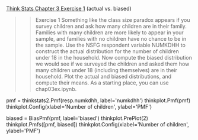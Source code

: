 [Think Stats Chapter 3 Exercise 1](http://greenteapress.com/thinkstats2/html/thinkstats2004.html#toc31) (actual vs. biased)

>> Exercise 1   Something like the class size paradox appears if you survey children and ask how many children are in their family. Families with many children are more likely to appear in your sample, and families with no children have no chance to be in the sample.
>> Use the NSFG respondent variable NUMKDHH to construct the actual distribution for the number of children under 18 in the household. 
>> Now compute the biased distribution we would see if we surveyed the children and asked them how many children under 18 (including themselves) are in their household.
>>Plot the actual and biased distributions, and compute their means. As a starting place, you can use chap03ex.ipynb.

pmf = thinkstats2.Pmf(resp.numkdhh, label='numkdhh')
thinkplot.Pmf(pmf)
thinkplot.Config(xlabel='Number of children', ylabel='PMF')






biased = BiasPmf(pmf, label='biased')
thinkplot.PrePlot(2)
thinkplot.Pmfs([pmf, biased])
thinkplot.Config(xlabel='Number of children', ylabel='PMF')
